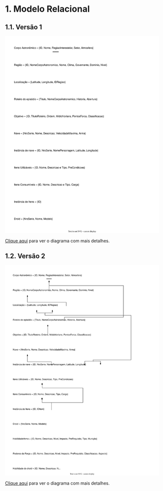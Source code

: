 # 1. Modelo Relacional

## 1.1. Versão 1

![Diagrama Entidade-Relacionamento V1](modulo2/../img/modelo-relacional-V1.svg)

[Clique aqui](modulo2/../img/modelo-relacional-V1.svg) para ver o diagrama com mais detalhes.

## 1.2. Versão 2

![Diagrama Entidade-Relacionamento V1](modulo2/../img/modelo-relacional-v2.svg)

[Clique aqui](modulo2/../img/modelo-relacional-v2.svg) para ver o diagrama com mais detalhes.